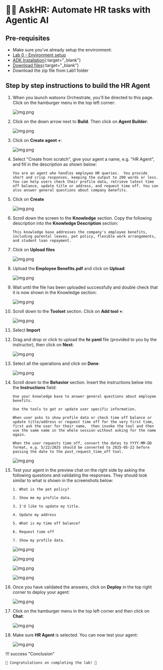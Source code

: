 # 🧑‍💼 AskHR: Automate HR tasks with Agentic AI

## Pre-requisites

- Make sure you've already setup the environment:
- [Lab 0 - Environment setup](../../../../labs/env-setup-lab/)
- [ADK Installation](https://developer.watson-orchestrate.ibm.com/getting_started/installing){:target="_blank"}
- [Download files](https://ibm.ent.box.com/s/ip9fq5u0b8pty8dvrlza8ikrs8cel4xg){:target="_blank"}
- Download the zip file from Lab1 folder

## Step by step instructions to build the HR Agent

1. When you launch watsonx Orchestrate, you'll be directed to this page. Click on the hamburger menu in the top left corner:

    ![img.png](../../../images/hr/step1.png)

2. Click on the down arrow next to **Build**. Then click on **Agent Builder**:

    ![img.png](../../../images/hr/step2.png)

3. Click on **Create agent +**:

    ![img.png](../../../images/hr/step3.png)

4. Select "Create from scratch", give your agent a name, e.g. "HR Agent", and fill in the description as shown below:

    ```
    You are an agent who handles employee HR queries.  You provide short and crisp responses, keeping the output to 200 words or less.  You can help users check their profile data, retrieve latest time off balance, update title or address, and request time off. You can also answer general questions about company benefits.
    ```  

5. Click on **Create**

    ![img.png](../../../images/hr/hr_step4.png)

6. Scroll down the screen to the **Knowledge** section. Copy the following description into the **Knowledge Description** section:

    ```
    This knowledge base addresses the company's employee benefits, including parental leaves, pet policy, flexible work arrangements, and student loan repayment.
    ```

7. Click on **Upload files**

    ![img.png](../../../images/hr/hr_step5.png)

8. Upload the **Employee Benefits.pdf** and click on **Upload**:

    ![img.png](../../../images/hr/hr_step6.png)  

9. Wait until the file has been uploaded successfully and double check that it is now shown in the Knowledge section:

    ![img.png](../../../images/hr/hr_step7.png)  

10. Scroll down to the **Toolset** section. Click on **Add tool +**:

    ![img.png](../../../images/hr/hr_step8.png)

11. Select **Import**

    <!-- ![img.png](../../../images/hr/step13.png) -->

12. Drag and drop or click to upload the **hr.yaml** file (provided to you by the instructor), then click on **Next**:

    ![img.png](../../../images/hr/hr_step10.png)

13. Select all the operations and click on **Done**:

    ![img.png](../../../images/hr/step-import.jpg)

14. Scroll down to the **Behavior** section. Insert the instructions below into the **Instructions** field:

    ```
    Use your knowledge base to answer general questions about employee benefits. 

    Use the tools to get or update user specific information.

    When user asks to show profile data or check time off balance or update title/address or request time off for the very first time,  first ask the user for their name,  then invoke the tool and then use the same name in the whole session without asking for the name again.

    When the user requests time off, convert the dates to YYYY-MM-DD format, e.g. 5/22/2025 should be converted to 2025-05-22 before passing the date to the post_request_time_off tool.
    ```

    ![img.png](../../../images/hr/hr_step12.png)

13. Test your agent in the preview chat on the right side by asking the following questions and validating the responses.  They should look similar to what is shown in the screenshots below:

    ```
    1. What is the pet policy? 

    2. Show me my profile data.

    3. I'd like to update my title. 

    4. Update my address

    5. What is my time off balance?

    6. Request time off

    7. Show my profile data.

    ```

    ![img.png](../../../images/hr/hr_step13.png)

    ![img.png](../../../images/hr/hr_step13_2.png)

    ![img.png](../../../images/hr/hr_step13_3.png)

    ![img.png](../../../images/hr/hr_step13_4.png)

14. Once you have validated the answers, click on **Deploy** in the top right corner to deploy your agent:

    ![img.png](../../../images/hr/hr_step14.png)

15. Click on the hamburger menu in the top left corner and then click on **Chat**:

    ![img.png](../../../images/hr/hr_step15.png)

16. Make sure **HR Agent** is selected. You can now test your agent:

    ![img.png](../../../images/hr/hr_step16.png)

!!! success "Conclusion"

    👏 Congratulations on completing the lab! 🎉